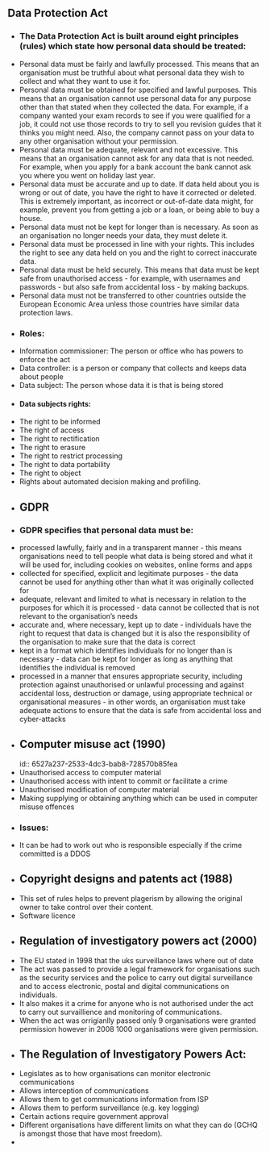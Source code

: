## Data Protection Act
- ### The Data Protection Act is built around eight principles (rules) which state how personal data should be treated:
- Personal data must be fairly and lawfully processed. This means that an organisation must be truthful about what personal data they wish to collect and what they want to use it for.
- Personal data must be obtained for specified and lawful purposes. This means that an organisation cannot use personal data for any purpose other than that stated when they collected the data. For example, if a company wanted your exam records to see if you were qualified for a job, it could not use those records to try to sell you revision guides that it thinks you might need. Also, the company cannot pass on your data to any other organisation without your permission.
- Personal data must be adequate, relevant and not excessive. This means that an organisation cannot ask for any data that is not needed. For example, when you apply for a bank account the bank cannot ask you where you went on holiday last year.
- Personal data must be accurate and up to date. If data held about you is wrong or out of date, you have the right to have it corrected or deleted. This is extremely important, as incorrect or out-of-date data might, for example, prevent you from getting a job or a loan, or being able to buy a house.
- Personal data must not be kept for longer than is necessary. As soon as an organisation no longer needs your data, they must delete it.
- Personal data must be processed in line with your rights. This includes the right to see any data held on you and the right to correct inaccurate data.
- Personal data must be held securely. This means that data must be kept safe from unauthorised access - for example, with usernames and passwords - but also safe from accidental loss - by making backups.
- Personal data must not be transferred to other countries outside the European Economic Area unless those countries have similar data protection laws.
- ### Roles:
- Information commissioner: The person or office who has powers to enforce the act
- Data controller: is a person or company that collects and keeps data about people
- Data subject: The person whose data it is that is being stored
- #### Data subjects rights:
- The right to be informed
- The right of access
- The right to rectification
- The right to erasure
- The right to restrict processing
- The right to data portability
- The right to object
- Rights about automated decision making and profiling.
- ## GDPR
- ### GDPR specifies that personal data must be:
- processed lawfully, fairly and in a transparent manner - this means organisations need to tell people what data is being stored and what it will be used for, including cookies on websites, online forms and apps
- collected for specified, explicit and legitimate purposes - the data cannot be used for anything other than what it was originally collected for
- adequate, relevant and limited to what is necessary in relation to the purposes for which it is processed - data cannot be collected that is not relevant to the organisation’s needs
- accurate and, where necessary, kept up to date - individuals have the right to request that data is changed but it is also the responsibility of the organisation to make sure that the data is correct
- kept in a format which identifies individuals for no longer than is necessary - data can be kept for longer as long as anything that identifies the individual is removed
- processed in a manner that ensures appropriate security, including protection against unauthorised or unlawful processing and against accidental loss, destruction or damage, using appropriate technical or organisational measures - in other words, an organisation must take adequate actions to ensure that the data is safe from accidental loss and cyber-attacks
- ## Computer misuse act (1990)
  id:: 6527a237-2533-4dc3-bab8-728570b85fea
- Unauthorised access to computer material
- Unauthorised access with intent to commit or facilitate a crime
- Unauthorised modification of computer material
- Making supplying or obtaining anything which can be used in computer misuse offences
- ### Issues:
- It can be had to work out who is responsible especially if the crime committed is a DDOS
- ## Copyright designs and patents act (1988)
- This set of rules helps to prevent plagerism by allowing the original owner to take control over their content.
- Software licence
- ## Regulation of investigatory powers act (2000)
- The EU stated in 1998 that the uks surveillance laws where out of date
- The act was passed to provide a legal framework for organisations such as the security services and the police to carry out digital surveillance and to access electronic, postal and digital communications on individuals.
- It also makes it a crime for anyone who is not authorised under the act to carry out survaillience and monitoring of communications.
- When the act was orrigianlly passed only 9 organisations were granted permission however in 2008 1000 organisations were given permission.
- ## The Regulation of Investigatory Powers Act:
- Legislates as to how organisations can monitor electronic communications
- Allows interception of communications
- Allows them to get communications information from ISP
- Allows them to perform surveillance (e.g. key logging)
- Certain actions require government approval
- Different organisations have different limits on what they can do (GCHQ is amongst those that have most freedom).
- 